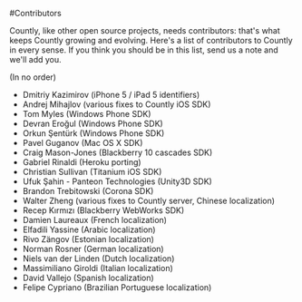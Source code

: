 #Contributors

Countly, like other open source projects, needs contributors: that's what keeps Countly growing and evolving. Here's a list of contributors to Countly in every sense. If you think you should be in this list, send us a note and we'll add you.

(In no order)

* Dmitriy Kazimirov (iPhone 5 / iPad 5 identifiers)
* Andrej Mihajlov (various fixes to Countly iOS SDK)
* Tom Myles (Windows Phone SDK)
* Devran Eroğul (Windows Phone SDK)
* Orkun Şentürk (Windows Phone SDK)
* Pavel Guganov (Mac OS X SDK)
* Craig Mason-Jones (Blackberry 10 cascades SDK)
* Gabriel Rinaldi (Heroku porting)
* Christian Sullivan (Titanium iOS SDK)
* Ufuk Şahin - Panteon Technologies (Unity3D SDK)
* Brandon Trebitowski (Corona SDK)
* Walter Zheng (various fixes to Countly server, Chinese localization)
* Recep Kırmızı (Blackberry WebWorks SDK)
* Damien Laureaux (French localization)
* Elfadili Yassine (Arabic localization)
* Rivo Zängov (Estonian localization)
* Norman Rosner (German localization)
* Niels van der Linden (Dutch localization)
* Massimiliano Giroldi (Italian localization)
* David Vallejo (Spanish localization)
* Felipe Cypriano (Brazilian Portuguese localization)
